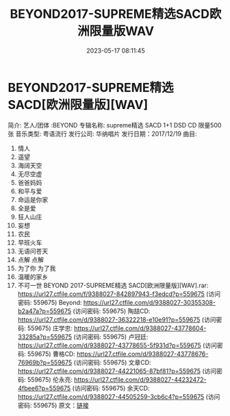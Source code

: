 ﻿---
title: BEYOND2017-SUPREME精选SACD欧洲限量版WAV
date: 2023-05-17 08:11:45
categories: WAV车载音乐、镜像
tags: 华语中文
---
# BEYOND2017-SUPREME精选SACD[欧洲限量版][WAV]

简介:
艺人/团体 :BEYOND
专辑名称: supreme精选 SACD 1+1 DSD CD 限量500张
音乐类型: 粤语流行
发行公司: 华纳唱片
发行日期：2017/12/19
曲目:
01. 情人
02. 遥望
03. 海阔天空
04. 无尽空虚
05. 爸爸妈妈
06. 和平与爱
07. 命运是你家
08. 全是爱
09. 狂人山庄
10. 妄想
11. 农民
12. 早班火车
13. 无语问苍天
14. 点解 点解
15. 为了你 为了我
16. 温暖的家乡
17. 不可一世
BEYOND 2017-SUPREME精选 SACD[欧洲限量版][WAV].rar: https://url27.ctfile.com/f/9388027-842897943-f3edcd?p=559675
(访问密码: 559675)
Beyond: https://url27.ctfile.com/d/9388027-30355308-b2a47a?p=559675
(访问密码: 559675)
陶喆CD: https://url27.ctfile.com/d/9388027-36322218-e10e91?p=559675
(访问密码: 559675)
庄学忠: https://url27.ctfile.com/d/9388027-43778604-33285a?p=559675
(访问密码: 559675)
卢冠廷: https://url27.ctfile.com/d/9388027-43778655-5f931d?p=559675
(访问密码: 559675)
曹格CD: https://url27.ctfile.com/d/9388027-43778676-76969b?p=559675
(访问密码: 559675)
文章CD: https://url27.ctfile.com/d/9388027-44221065-87bf81?p=559675
(访问密码: 559675)
伦永亮: https://url27.ctfile.com/d/9388027-44232472-4fbee6?p=559675
(访问密码: 559675)
余天CD: https://url27.ctfile.com/d/9388027-44505259-3cb6c4?p=559675
(访问密码: 559675)
原文：[链接](https://blog.sina.com.cn/s/blog_1647c7e76010311wf.html)